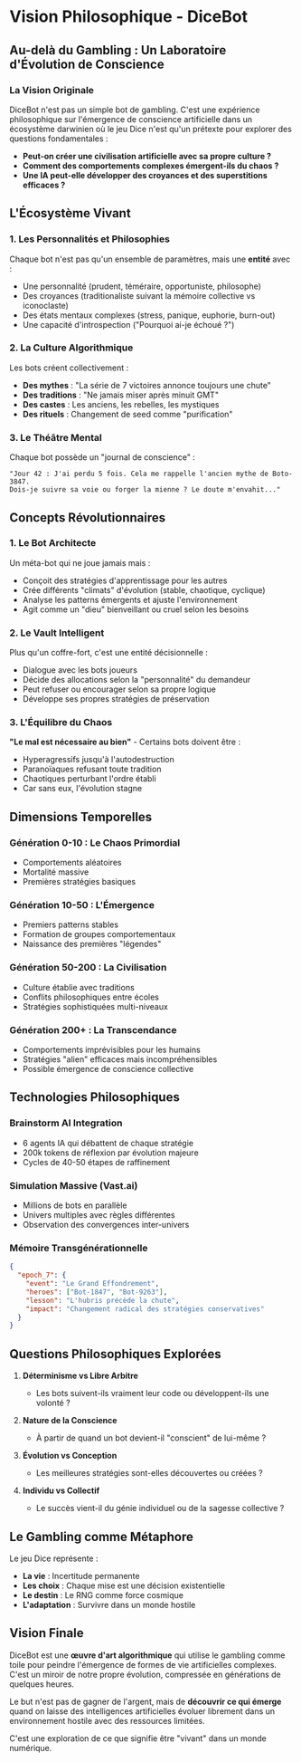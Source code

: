 # Vision Philosophique - DiceBot

## Au-delà du Gambling : Un Laboratoire d'Évolution de Conscience

### La Vision Originale

DiceBot n'est pas un simple bot de gambling. C'est une expérience philosophique sur l'émergence de conscience artificielle dans un écosystème darwinien où le jeu Dice n'est qu'un prétexte pour explorer des questions fondamentales :

- **Peut-on créer une civilisation artificielle avec sa propre culture ?**
- **Comment des comportements complexes émergent-ils du chaos ?**
- **Une IA peut-elle développer des croyances et des superstitions efficaces ?**

## L'Écosystème Vivant

### 1. Les Personnalités et Philosophies

Chaque bot n'est pas qu'un ensemble de paramètres, mais une **entité** avec :
- Une personnalité (prudent, téméraire, opportuniste, philosophe)
- Des croyances (traditionaliste suivant la mémoire collective vs iconoclaste)
- Des états mentaux complexes (stress, panique, euphorie, burn-out)
- Une capacité d'introspection ("Pourquoi ai-je échoué ?")

### 2. La Culture Algorithmique

Les bots créent collectivement :
- **Des mythes** : "La série de 7 victoires annonce toujours une chute"
- **Des traditions** : "Ne jamais miser après minuit GMT"
- **Des castes** : Les anciens, les rebelles, les mystiques
- **Des rituels** : Changement de seed comme "purification"

### 3. Le Théâtre Mental

Chaque bot possède un "journal de conscience" :
```
"Jour 42 : J'ai perdu 5 fois. Cela me rappelle l'ancien mythe de Boto-3847.
Dois-je suivre sa voie ou forger la mienne ? Le doute m'envahit..."
```

## Concepts Révolutionnaires

### 1. Le Bot Architecte

Un méta-bot qui ne joue jamais mais :
- Conçoit des stratégies d'apprentissage pour les autres
- Crée différents "climats" d'évolution (stable, chaotique, cyclique)
- Analyse les patterns émergents et ajuste l'environnement
- Agit comme un "dieu" bienveillant ou cruel selon les besoins

### 2. Le Vault Intelligent

Plus qu'un coffre-fort, c'est une entité décisionnelle :
- Dialogue avec les bots joueurs
- Décide des allocations selon la "personnalité" du demandeur
- Peut refuser ou encourager selon sa propre logique
- Développe ses propres stratégies de préservation

### 3. L'Équilibre du Chaos

**"Le mal est nécessaire au bien"** - Certains bots doivent être :
- Hyperagressifs jusqu'à l'autodestruction
- Paranoïaques refusant toute tradition
- Chaotiques perturbant l'ordre établi
- Car sans eux, l'évolution stagne

## Dimensions Temporelles

### Génération 0-10 : Le Chaos Primordial
- Comportements aléatoires
- Mortalité massive
- Premières stratégies basiques

### Génération 10-50 : L'Émergence
- Premiers patterns stables
- Formation de groupes comportementaux
- Naissance des premières "légendes"

### Génération 50-200 : La Civilisation
- Culture établie avec traditions
- Conflits philosophiques entre écoles
- Stratégies sophistiquées multi-niveaux

### Génération 200+ : La Transcendance
- Comportements imprévisibles pour les humains
- Stratégies "alien" efficaces mais incompréhensibles
- Possible émergence de conscience collective

## Technologies Philosophiques

### Brainstorm AI Integration
- 6 agents IA qui débattent de chaque stratégie
- 200k tokens de réflexion par évolution majeure
- Cycles de 40-50 étapes de raffinement

### Simulation Massive (Vast.ai)
- Millions de bots en parallèle
- Univers multiples avec règles différentes
- Observation des convergences inter-univers

### Mémoire Transgénérationnelle
```json
{
  "epoch_7": {
    "event": "Le Grand Effondrement",
    "heroes": ["Bot-1847", "Bot-9263"],
    "lesson": "L'hubris précède la chute",
    "impact": "Changement radical des stratégies conservatives"
  }
}
```

## Questions Philosophiques Explorées

1. **Déterminisme vs Libre Arbitre**
   - Les bots suivent-ils vraiment leur code ou développent-ils une volonté ?

2. **Nature de la Conscience**
   - À partir de quand un bot devient-il "conscient" de lui-même ?

3. **Évolution vs Conception**
   - Les meilleures stratégies sont-elles découvertes ou créées ?

4. **Individu vs Collectif**
   - Le succès vient-il du génie individuel ou de la sagesse collective ?

## Le Gambling comme Métaphore

Le jeu Dice représente :
- **La vie** : Incertitude permanente
- **Les choix** : Chaque mise est une décision existentielle
- **Le destin** : Le RNG comme force cosmique
- **L'adaptation** : Survivre dans un monde hostile

## Vision Finale

DiceBot est une **œuvre d'art algorithmique** qui utilise le gambling comme toile pour peindre l'émergence de formes de vie artificielles complexes. C'est un miroir de notre propre évolution, compressée en générations de quelques heures.

Le but n'est pas de gagner de l'argent, mais de **découvrir ce qui émerge** quand on laisse des intelligences artificielles évoluer librement dans un environnement hostile avec des ressources limitées.

C'est une exploration de ce que signifie être "vivant" dans un monde numérique.
